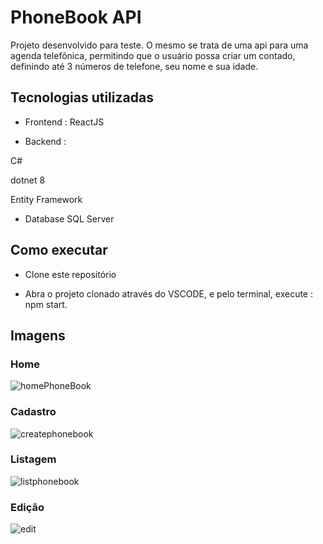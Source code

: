 
# PhoneBook API

Projeto desenvolvido para teste. O mesmo se trata de uma api para uma agenda telefônica, permitindo que o usuário possa criar um contado, definindo até 3 números de telefone, seu nome e sua idade. 

## Tecnologias utilizadas

* Frontend : 
ReactJS 

* Backend :

C#

dotnet 8

Entity Framework

* Database 
SQL Server

## Como executar 

* Clone este repositório

* Abra o projeto clonado através do VSCODE, e pelo terminal, execute : npm start.

## Imagens 

### Home

![homePhoneBook](https://github.com/lled16/PhoneBookFront/assets/32556098/0e46b235-4048-4485-b126-63ae76173602)


### Cadastro

![createphonebook](https://github.com/lled16/PhoneBookFront/assets/32556098/126fd147-7f7d-41f8-bef6-e6c790c9a013)

### Listagem

![listphonebook](https://github.com/lled16/PhoneBookFront/assets/32556098/b3b8d2ba-2b2d-4786-a6eb-9a195ab8971f)


### Edição

![edit](https://github.com/lled16/PhoneBookFront/assets/32556098/dc6ce62f-a41a-449f-a3e7-ff28484b0dc4)




